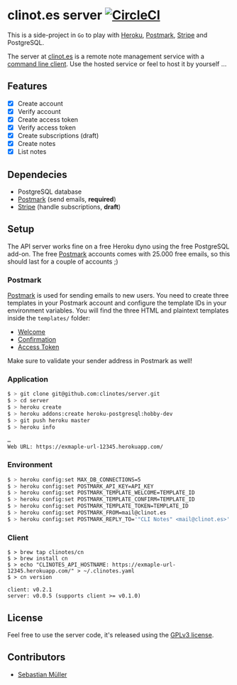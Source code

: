 # clinot.es server [![CircleCI](https://circleci.com/gh/clinotes/server.svg?style=svg)](https://circleci.com/gh/clinotes/server)

This is a side-project in `Go` to play with [Heroku](https://heroku.com), [Postmark](https://postmarkapp.com), [Stripe](https://stripe.com) and PostgreSQL.

The server at [clinot.es](https://clinot.es) is a remote note management service with a [command line client](https://github.com/clinotes/client). Use the hosted service or feel to host it by yourself …

## Features

- [x] Create account
- [x] Verify account
- [x] Create access token
- [x] Verify access token
- [x] Create subscriptions (draft)
- [x] Create notes
- [x] List notes

## Dependecies

- PostgreSQL database
- [Postmark](https://postmarkapp.com) (send emails, **required**)
- [Stripe](https://stripe.com) (handle subscriptions, **draft**)

## Setup

The API server works fine on a free Heroku dyno using the free PostgreSQL add-on. The free [Postmark](https://postmarkapp.com) accounts comes with 25.000 free emails, so this should last for a couple of accounts ;)

### Postmark

[Postmark](https://postmarkapp.com) is used for sending emails to new users. You need to create three templates in your Postmark account and configure the template IDs in your environment variables. You will find the three HTML and plaintext templates inside the `templates/` folder:

* [Welcome](/templates/welcome)
* [Confirmation](/templates/confirmation)
* [Access Token](/templates/token)

Make sure to validate your sender address in Postmark as well!

### Application

```bash
$ > git clone git@github.com:clinotes/server.git
$ > cd server
$ > heroku create
$ > heroku addons:create heroku-postgresql:hobby-dev
$ > git push heroku master
$ > heroku info

…
Web URL: https://exmaple-url-12345.herokuapp.com/
```

### Environment

```bash
$ > heroku config:set MAX_DB_CONNECTIONS=5
$ > heroku config:set POSTMARK_API_KEY=API_KEY
$ > heroku config:set POSTMARK_TEMPLATE_WELCOME=TEMPLATE_ID
$ > heroku config:set POSTMARK_TEMPLATE_CONFIRM=TEMPLATE_ID
$ > heroku config:set POSTMARK_TEMPLATE_TOKEN=TEMPLATE_ID
$ > heroku config:set POSTMARK_FROM=mail@clinot.es
$ > heroku config:set POSTMARK_REPLY_TO='"CLI Notes" <mail@clinot.es>'
```

### Client

```
$ > brew tap clinotes/cn
$ > brew install cn
$ > echo "CLINOTES_API_HOSTNAME: https://exmaple-url-12345.herokuapp.com/" > ~/.clinotes.yaml
$ > cn version

client: v0.2.1
server: v0.0.5 (supports client >= v0.1.0)
```

## License

Feel free to use the server code, it's released using the [GPLv3 license](https://github.com/clinotes/server/blob/master/LICENSE.md).

## Contributors

- [Sebastian Müller](https://sbstjn.com)
